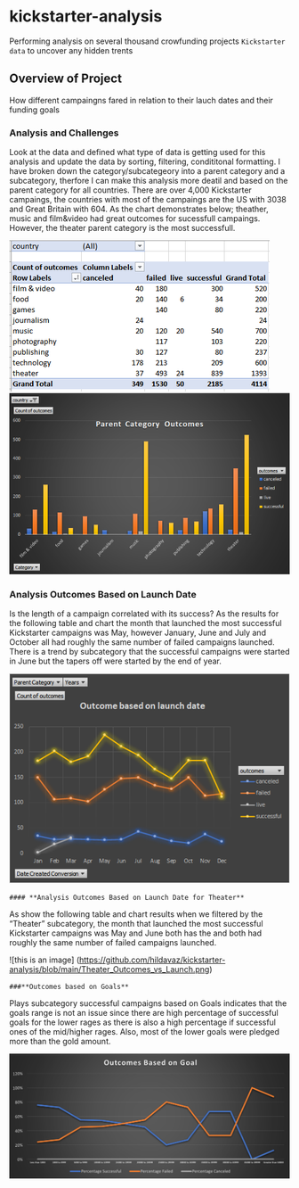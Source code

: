 # **kickstarter-analysis**
Performing analysis on several thousand crowfunding projects ``Kickstarter data`` to uncover any hidden trents
## Overview of Project
How different campaingns fared in relation to their lauch dates and their funding goals

### **Analysis and Challenges**

Look at the data and defined what type of data is getting used for this analysis and update the data by sorting, filtering, condititonal formatting.
I have broken down the category/subcategeory into a parent category and a subcategory, therfore I can make this analysis more deatil and based on the parent category for all countries. There are over 4,000 Kickstarter campaings, the countries with most of the campaings are the US with 3038 and Great Britain with 604. As the chart demonstrates below; theather, music and film&video had great outcomes for sucessfull campaings.  However, the theater parent category is the most successfull.

![this is an image](https://github.com/hildavaz/kickstarter-analysis/blob/main/Pivot%20Table%20Parent%20Category%20Oucomes.PNG)
![this is an image](https://github.com/hildavaz/kickstarter-analysis/blob/main/Parent%20Category%20Outcomes.png)

### **Analysis Outcomes Based on Launch Date**

Is the length of a campaign correlated with its success? As the results for the following table and chart the month that launched the most successful Kickstarter campaigns was May, however January, June and July and October all had roughly the same number of failed campaigns launched.  There is a trend by subcategory that the successful campaigns were started in June but the tapers off were started by the end of year.

![this an image](https://github.com/hildavaz/kickstarter-analysis/blob/main/Outcome%20based%20on%20launch%20date.png)
    
    #### **Analysis Outcomes Based on Launch Date for Theater**
    
   As show the following table and chart results when we filtered by the “Theater” subcategory, the month that launched the most successful Kickstarter campaigns was May and June both has the and both had roughly the same number of failed campaigns launched.
   
  ![this is an image] (https://github.com/hildavaz/kickstarter-analysis/blob/main/Theater_Outcomes_vs_Launch.png)
   
    ###**Outcomes based on Goals**
Plays subcategory successful campaigns based on Goals indicates that the goals range is not an issue since there are high percentage of successful goals for the lower rages as there is also a high percentage if successful ones of the mid/higher rages.  Also, most of the lower goals were pledged more than the gold amount.

 ![this is an image](https://github.com/hildavaz/kickstarter-analysis/blob/main/Outcomes_vs_Goal.png)
    






